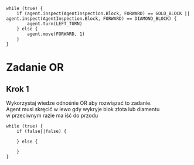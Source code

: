 ```blocks
while (true) {
    if (agent.inspect(AgentInspection.Block, FORWARD) == GOLD_BLOCK || agent.inspect(AgentInspection.Block, FORWARD) == DIAMOND_BLOCK) {
        agent.turn(LEFT_TURN)
    } else {
        agent.move(FORWARD, 1)
    }
}
```
# Zadanie OR

## Krok 1
Wykorzystaj wiedze odnośnie OR aby rozwiązać to zadanie. <br>
Agent musi skręcić w lewo gdy wykryje blok złota lub diamentu <br>
w przeciwnym razie ma iść do przodu
```blocks
while (true) {
    if (false||false) {
    
    } else {
        
    }
}
```
